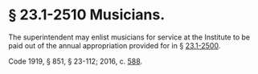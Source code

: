 # § 23.1-2510 Musicians.

<p>The superintendent may enlist musicians for service at the Institute to be paid out of the annual appropriation provided for in § <a href='http://law.lis.virginia.gov/vacode/23.1-2500/'>23.1-2500</a>.</p><p>Code 1919, § 851, § 23-112; 2016, c. <a href='http://lis.virginia.gov/cgi-bin/legp604.exe?161+ful+CHAP0588'>588</a>.</p>